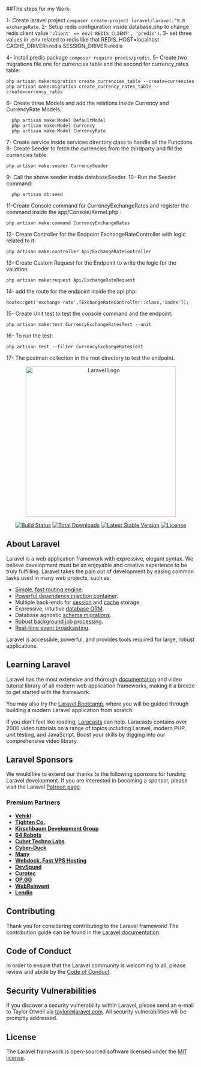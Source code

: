 ##The steps for my Work:


1- Create laravel project ```composer create-project laravel/laravel:^9.0 exchangeRate```.
2- Setup redis configuration inside database.php to change redis client value ```'client' => env('REDIS_CLIENT', 'predis')```.
3- set three values in .env related to redis like that 
    REDIS_HOST=localhost
    CACHE_DRIVER=redis
    SESSION_DRIVER=redis
    
4- Install predis package ```composer require predis/predis```.
5- Create two migrations file one for currencies table and the second for currency_rates table:
   ```
   php artisan make:migration create_currencies_table --create=currencies
   php artisan make:migration create_currency_rates_table --create=currency_rates
   ```
6- Create three Models and add the relations inside Currency and CurrencyRate Models:
  ```
    php artisan make:Model DefaultModel
    php artisan make:Model Currency
    php artisan make:Model CurrencyRate
  ```
7- Create service inside services directory class to handle all the Functions.
8- Create Seeder to fetch the currencies from the thirdparty and fill the currencies table:
  ```
  php artisan make:seeder CurrencySeeder
  ```
9- Call the above seeder inside databaseSeeder.
10- Run the Seeder command:
  ```
    php artisan db:seed
  ```
11-Create Console command for CurrencyExchangeRates and register the command inside the app/Console/Kernel.php :
```
php artisan make:command CurrencyExchangeRates
```
12- Create Controller for the Endpoint ExchangeRateController with logic related to it:
```
php artisan make:controller Api/ExchangeRateController
```
13- Create Custom Request for the Endpoint to write the logic for the vaildtion:
```
php artisan make:request Api/ExchangeRateRequest
```
14- add the route for the endpoint inside the api.php:
```
Route::get('exchange-rate',[ExchangeRateController::class,'index']);
```
15- Create Unit test to test the console command and the endpoint:
```
php artisan make:test CurrencyExchangeRatesTest --unit
```
16- To run the test:
```
php artisan test --filter CurrencyExchangeRatesTest
```
17- The postman collection in the root directory to test the endpoint.


<p align="center"><a href="https://laravel.com" target="_blank"><img src="https://raw.githubusercontent.com/laravel/art/master/logo-lockup/5%20SVG/2%20CMYK/1%20Full%20Color/laravel-logolockup-cmyk-red.svg" width="400" alt="Laravel Logo"></a></p>

<p align="center">
<a href="https://github.com/laravel/framework/actions"><img src="https://github.com/laravel/framework/workflows/tests/badge.svg" alt="Build Status"></a>
<a href="https://packagist.org/packages/laravel/framework"><img src="https://img.shields.io/packagist/dt/laravel/framework" alt="Total Downloads"></a>
<a href="https://packagist.org/packages/laravel/framework"><img src="https://img.shields.io/packagist/v/laravel/framework" alt="Latest Stable Version"></a>
<a href="https://packagist.org/packages/laravel/framework"><img src="https://img.shields.io/packagist/l/laravel/framework" alt="License"></a>
</p>

## About Laravel

Laravel is a web application framework with expressive, elegant syntax. We believe development must be an enjoyable and creative experience to be truly fulfilling. Laravel takes the pain out of development by easing common tasks used in many web projects, such as:

- [Simple, fast routing engine](https://laravel.com/docs/routing).
- [Powerful dependency injection container](https://laravel.com/docs/container).
- Multiple back-ends for [session](https://laravel.com/docs/session) and [cache](https://laravel.com/docs/cache) storage.
- Expressive, intuitive [database ORM](https://laravel.com/docs/eloquent).
- Database agnostic [schema migrations](https://laravel.com/docs/migrations).
- [Robust background job processing](https://laravel.com/docs/queues).
- [Real-time event broadcasting](https://laravel.com/docs/broadcasting).

Laravel is accessible, powerful, and provides tools required for large, robust applications.

## Learning Laravel

Laravel has the most extensive and thorough [documentation](https://laravel.com/docs) and video tutorial library of all modern web application frameworks, making it a breeze to get started with the framework.

You may also try the [Laravel Bootcamp](https://bootcamp.laravel.com), where you will be guided through building a modern Laravel application from scratch.

If you don't feel like reading, [Laracasts](https://laracasts.com) can help. Laracasts contains over 2000 video tutorials on a range of topics including Laravel, modern PHP, unit testing, and JavaScript. Boost your skills by digging into our comprehensive video library.

## Laravel Sponsors

We would like to extend our thanks to the following sponsors for funding Laravel development. If you are interested in becoming a sponsor, please visit the Laravel [Patreon page](https://patreon.com/taylorotwell).

### Premium Partners

- **[Vehikl](https://vehikl.com/)**
- **[Tighten Co.](https://tighten.co)**
- **[Kirschbaum Development Group](https://kirschbaumdevelopment.com)**
- **[64 Robots](https://64robots.com)**
- **[Cubet Techno Labs](https://cubettech.com)**
- **[Cyber-Duck](https://cyber-duck.co.uk)**
- **[Many](https://www.many.co.uk)**
- **[Webdock, Fast VPS Hosting](https://www.webdock.io/en)**
- **[DevSquad](https://devsquad.com)**
- **[Curotec](https://www.curotec.com/services/technologies/laravel/)**
- **[OP.GG](https://op.gg)**
- **[WebReinvent](https://webreinvent.com/?utm_source=laravel&utm_medium=github&utm_campaign=patreon-sponsors)**
- **[Lendio](https://lendio.com)**

## Contributing

Thank you for considering contributing to the Laravel framework! The contribution guide can be found in the [Laravel documentation](https://laravel.com/docs/contributions).

## Code of Conduct

In order to ensure that the Laravel community is welcoming to all, please review and abide by the [Code of Conduct](https://laravel.com/docs/contributions#code-of-conduct).

## Security Vulnerabilities

If you discover a security vulnerability within Laravel, please send an e-mail to Taylor Otwell via [taylor@laravel.com](mailto:taylor@laravel.com). All security vulnerabilities will be promptly addressed.

## License

The Laravel framework is open-sourced software licensed under the [MIT license](https://opensource.org/licenses/MIT).
